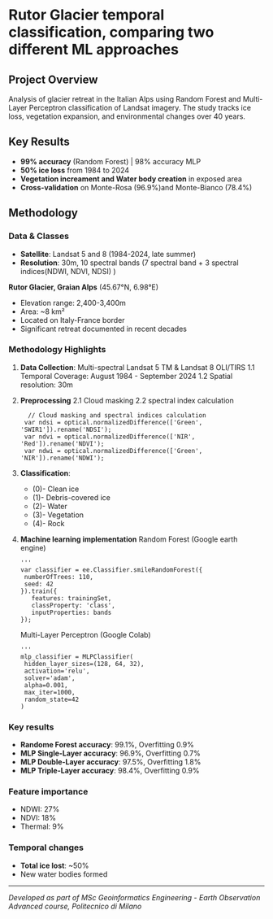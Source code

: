 # Rutor Glacier temporal classification, comparing two different ML approaches

## Project Overview

Analysis of glacier retreat in the Italian Alps using Random Forest and Multi-Layer Perceptron classification of Landsat imagery. The study tracks ice loss, vegetation expansion, and environmental changes over 40 years.

## Key Results

- **99% accuracy** (Random Forest) | 98% accuracy MLP
- **50% ice loss** from 1984 to 2024
- **Vegetation increament and Water body creation** in exposed area
- **Cross-validation** on Monte-Rosa (96.9%)and Monte-Bianco (78.4%)

## Methodology

### Data & Classes
- **Satellite**: Landsat 5 and 8 (1984-2024, late summer)
- **Resolution**: 30m, 10 spectral bands (7 spectral band + 3 spectral indices(NDWI, NDVI, NDSI) )

**Rutor Glacier, Graian Alps** (45.67°N, 6.98°E)
- Elevation range: 2,400-3,400m
- Area: ~8 km² 
- Located on Italy-France border
- Significant retreat documented in recent decades

### Methodology Highlights

1. **Data Collection**: Multi-spectral Landsat 5 TM & Landsat 8 OLI/TIRS
  1.1 Temporal Coverage: August 1984 - September 2024
  1.2 Spatial resolution: 30m
2. **Preprocessing**
  2.1 Cloud masking
  2.2 spectral index calculation
   
         // Cloud masking and spectral indices calculation
        var ndsi = optical.normalizedDifference(['Green', 'SWIR1']).rename('NDSI');
        var ndvi = optical.normalizedDifference(['NIR', 'Red']).rename('NDVI');
        var ndwi = optical.normalizedDifference(['Green', 'NIR']).rename('NDWI');
3. **Classification**:
     * (0)- Clean ice
     * (1)- Debris-covered ice
     * (2)- Water
     * (3)- Vegetation
     * (4)- Rock
       
4. **Machine learning implementation**
   Random Forest (Google earth engine)

       ''' 
       var classifier = ee.Classifier.smileRandomForest({
        numberOfTrees: 110,
        seed: 42
       }).train({
          features: trainingSet,
          classProperty: 'class',
          inputProperties: bands
       });
   Multi-Layer Perceptron (Google Colab)

       ''' 
       mlp_classifier = MLPClassifier(
        hidden_layer_sizes=(128, 64, 32),
        activation='relu',
        solver='adam',
        alpha=0.001,
        max_iter=1000,
        random_state=42
       )

### Key results

- **Randome Forest accuracy**: 99.1%, Overfitting 0.9%
- **MLP Single-Layer accuracy**: 96.9%, Overfitting 0.7%
- **MLP Double-Layer accuracy**: 97.5%, Overfitting 1.8%
- **MLP Triple-Layer accuracy**: 98.4%, Overfitting 0.9%
  
### Feature importance

- NDWI: 27%
- NDVI: 18%
- Thermal: 9%

### Temporal changes

- **Total ice lost**: ~50%
- New water bodies formed 

---

*Developed as part of MSc Geoinformatics Engineering - Earth Observation Advanced course, Politecnico di Milano*
